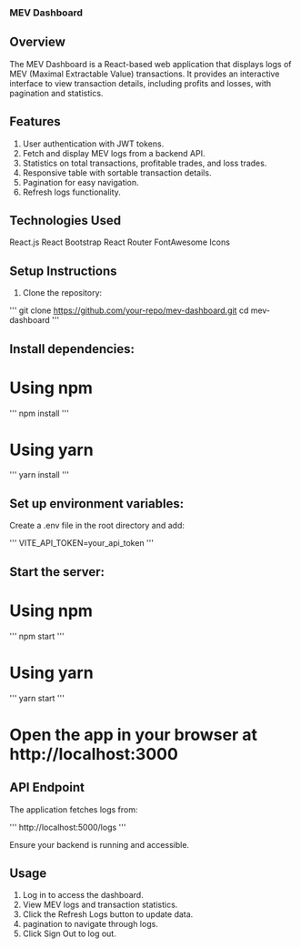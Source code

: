 ### MEV Dashboard

## Overview

The MEV Dashboard is a React-based web application that displays logs of MEV (Maximal Extractable Value) transactions. It provides an interactive interface to view transaction details, including profits and losses, with pagination and statistics.

## Features

1. User authentication with JWT tokens.
2. Fetch and display MEV logs from a backend API.
3. Statistics on total transactions, profitable trades, and loss trades.
4. Responsive table with sortable transaction details.
5. Pagination for easy navigation.
6. Refresh logs functionality.

## Technologies Used

React.js
React Bootstrap
React Router
FontAwesome Icons

## Setup Instructions

1. Clone the repository:

'''
git clone https://github.com/your-repo/mev-dashboard.git
cd mev-dashboard
'''

## Install dependencies:

# Using npm

'''
npm install
'''

# Using yarn

'''
yarn install
'''

## Set up environment variables:

Create a .env file in the root directory and add:

'''
VITE_API_TOKEN=your_api_token
'''


## Start the  server:

# Using npm

'''
npm start
'''

# Using yarn

'''
yarn start
'''

# Open the app in your browser at http://localhost:3000

## API Endpoint

The application fetches logs from:

'''
http://localhost:5000/logs
'''

Ensure your backend is running and accessible.

## Usage

1. Log in to access the dashboard.
2. View MEV logs and transaction statistics.
3. Click the Refresh Logs button to update data.
4. pagination to navigate through logs.
5. Click Sign Out to log out.